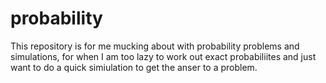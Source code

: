 # probability

This repository is for me mucking about with probability problems and simulations, 
for when I am too lazy to work out exact probabiliites and just want to do a
quick simiulation to get the anser to a problem.
